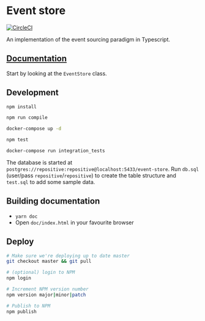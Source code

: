 # Event store

[![CircleCI](https://circleci.com/gh/repositive/event-store/tree/master.svg?style=svg)](https://circleci.com/gh/repositive/event-store/tree/master)

An implementation of the event sourcing paradigm in Typescript.

## [Documentation](https://repositive.github.io/event-store/doc)

Start by looking at the `EventStore` class.

## Development

```bash
npm install

npm run compile

docker-compose up -d

npm test

docker-compose run integration_tests
```

The database is started at `postgres://repositive:repositive@localhost:5433/event-store`. Run `db.sql` (user/pass `repositive`/`repositive`) to create the table structure and `test.sql` to add some sample data.

## Building documentation

* `yarn doc`
* Open `doc/index.html` in your favourite browser

## Deploy

```bash
# Make sure we're deploying up to date master
git checkout master && git pull

# (optional) login to NPM
npm login

# Increment NPM version number
npm version major|minor|patch

# Publish to NPM
npm publish
```
